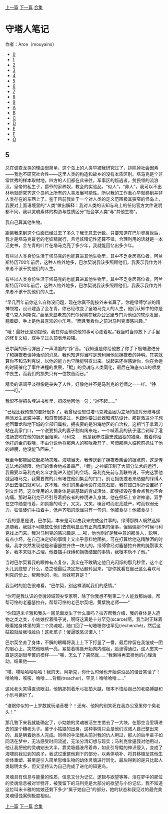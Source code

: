 [上一篇](./守塔人笔记04.md)  [下一篇](./守塔人笔记06.md)  [合集](../同人目录.md)

# 守塔人笔记

作者：Arce（mouyains）

* [0](./守塔人笔记00.md)
* [1](./守塔人笔记01.md)
* [2](./守塔人笔记02.md)
* [3](./守塔人笔记03.md)
* [4](./守塔人笔记04.md)
* [5](./守塔人笔记05.md)
* [6](./守塔人笔记06.md)
* [7](./守塔人笔记07.md)
* [8](./守塔人笔记08.md)
* [9](./守塔人笔记09.md)
* [A](./守塔人笔记10.md)
* [B](./守塔人笔记11.md)
* [C](./守塔人笔记12.md)
* [D](./守塔人笔记13.md)
* [E](./守塔人笔记14.md)
* [F](./守塔人笔记15.md)
* [Ω](./守塔人笔记16.md)
## 5
总在调查龙类的理由很简单。这个岛上的人类早被我研究过了，排除掉社会因素——我也不研究社会性——这里人类的构造和故乡的没有本质区别。塔马克是个非常优秀的样本取材地，四方的人们都在此来往，军事区的叛逃者，贫民领的流浪汉，皇帝的私生子，爵爷的家养奴，教会的实验品，“似人”，“非人”，我可以不出林地就研究齐这个岛屿上所有的人类发展可能性。所以我的工作重心早就移到并非人类存在的东西上了。鉴于目前我处于一个对人类的定义范围极其狭窄的怪岛上，我要对上面语境里的“人类”做出解释：我对人类的认知与岛上的任何官方文件说明都不同，我以灵魂素体的构造与性质区分“社会学人类”与“其他生物”。

我自己算其他生物。

距离我来到这个位面已经过去了多久？我无意去计数。只要知道在巴尔契离世后，我才是塔马克最老的老妖精就行，且老妖精记性还算不错，合理利用的话就是一本活史书，金冬青的叶片在塔马克亮了多少年，我就能回忆出多少年。

有些以人类身份生活于塔马克的也能算进其他生物里，其中不乏身居高位者。阿兰斯特历700年前后，这种人格外地多，巴尔契说我该多照顾他们，我表示我作为外来者不该干扰他们的人生。

有些以人类身份生活于塔马克的也能算进其他生物里，其中不乏身居高位者。阿兰斯特历700年前后，这种人格外地多，巴尔契说我该多照顾他们，我表示我作为外来者不该干扰他们的人生。

“早几百年前你这么自称没问题，现在你真不能按外来者算了。你是绿缚学派的精神领袖，设计建造了金冬青，你已经改变了全塔马克人的人生，他们认知中的你是塔马克人阿斯克。”丝毫未显老态的巴尔契窝在我办公室里专门为他设的软沙发里，翘着脚，手上是他最喜欢的小乐弓。“而且我看你之前对马利克很感兴趣。”

“哦！最好还是别提他，我在你面前说他的事可心虚着呢。”我当时当即放下了手里的修复文稿，双手举过头顶表示投降。

巴尔契的乐弓弹出了一声清脆的“铮”音。“我知道是你给他放了你手下极端激进分子和拥夜者请神活动的消息，我也知道你当时是想利用他见拥夜者的神明。其实就算你不和马利克说，以他的能力也早晚能够查出来。说起来还得感谢你，你在合适的时间催化了事件进程的发展，「鲲」的灵魂与人类同化，最后在海底火山的喷发中丧生，而我们的损失只有一位牧首而已。”

精灵的语调平淡得像是丧失了人性，好像他并不是马利克的老师之一一样。“铮——叮。”

我恨不得把头埋进书堆里，闷闷地回他一句：“对不起……”

“已经比我预想的要好很多了。我曾经设想过塔马克城会因为立场的绝对分歧与这两派发生武装冲突，和自警团提过，也跟你要过武器和城防设计。那群激进分子想抢回蕈龙和地下城的全部归属权，拥夜要的是沿海地区的自治权，这相当于拿着刀站在我家门口，一个说要抓我的妻子割肉烤来吃，一个喊着我的孩子适合剁碎了灌进肠衣晾在他的厨房里烟熏。马利克……他是我养过最忠诚凶狠的猎鹰，戴着你给他打的金爪铁喙，不由分说地将那两人的喉咙撕开了，可惜那两人临死前抓住了他的翅膀，他没能飞回来。”

我至今都能回忆起那场灾难。海啸当天，我传送到了拥夜者集会的据点前，这是传送法术的极限，他们的集会地戒备森严，「鲲」之神威压制了大部分法术的运行，我需要以马利克的名义才能进入他们的会场。马利克先前与我联络说，干完这票他就回塔马克，我需要做的只有堵住他们集会的门口，别让拥夜或者来结盟的绿缚人逃出去活口就可以。这不难，他们的集会地设在海底石窟，我在窟口附近设置好了刻文炸药，这次使用的人偶身体是最基础的育成活体，即使损毁在集会点我也不会肉痛。那时马利克已经引导着拥夜者的神明进入身体，他在祭坛上宣讲神谕，双手在空中随意甩着，如疯癫的戏子，又哭，又笑，嗓音时而宏亮威严，时而软弱无力，狂信徒们手拉着手，低声齐唱的歌谣只有一句词，他被食尽！他被食尽！

“我的意思是说，巴尔契，本来是可以由我来完成这件事的。绿缚那群人既然选择追随我，我就不可能放任他们去做明显没有正向成果的傻事，但偏偏那个时候马利克找上门来。我对马利克的感兴趣是……唉，他也刚好是我中意的那类人，聪明，有点小坏，在自己决定好的事情上又出乎意料地固执，可在打算给他送精酿酒的时候，我才突然发现他是和塞瑟拉齐住一块儿的。绿缚曾经对塞瑟拉齐做的腌臜事太多，我本来就不占理，他要插手绿缚和拥夜结盟的事情，我根本劝不了他。”

当时巴尔契看我的眼神有点复杂，我实在不敢确定他目光闪烁的那几秒里，这个老头儿到底想了什么，总之他最后决定把话题转回来，“那你就看在自己这么喜欢马利克的份上，帮帮他的，呃，师妹吧算是？”

我当时的脸色很难看，“巴尔契，别这样消耗我们的感情。”

“你可是我认识的灵魂领域顶尖专家啊，除了你我想不到第二个人能救那姑娘。帮帮可怜的老塞瑟拉齐，帮帮可怜的老巴尔契吧，黄檗院老师——”

“你知道米卡雅和我头一回见面发生了什么事吗？拉齐帮我介绍，我的身体是人造物之类之类，小姑娘捏着嗓子说，啊呀这真是十分罕见(scarce)啊，我当时正眯着眼看她身体里的第二个灵魂呢，随口回了一句嗯嗯你也罕见(recherché)，然后这姑娘就给我甩脸色！这死孩子！傻逼敏感汉诺人！”

巴尔契坐直了身体，不解的眼睛将我上上下下打量了一番，最后停留在我皱成一团的眉心上，突然他眼睛一亮，紧接着嘴唇开始向内缩起，脸涨得通红，这人憋笑一直是这副很辛苦的模样——“喂，怎么了？突然就……”我懒得再去猜他的心理活动，结果他——

“噗、噗哈哈哈哈哈！我的天，阿斯克，你什么时候也开始讲没品的谐音笑话了！哈哈哈、咳咳，哈哈……背叛(treacher)，罕见！哈哈哈哈……”

这死老头笑得直流眼泪，他搁那抓着乐弓狂拍大腿，根本不怕给自己的老胳膊腿和小乐弓撅折了。

“谁跟你似的一上岁数就玩谐音梗？！还有、他妈的别笑死在我办公室里你个臭老头！”

那几瞥下来我就能确定了，小姑娘的灵魂被活生生凿去了一大块，在那空当里填进去的是个糟老头子。鉴于小姑娘的出身，这种事情只会是他们汉诺人自己整出来的，且是瞒着她本人完成。同样的手法我从前对我的仇人用过，那人的后半辈子如同活在梦中，无法感受时间流逝，无法分清幻想与现实；马利克曾逼我对他用过，他让我把他的灵魂剜去大半，靠灵吸髓液吊着命，如此引导鲲的神识侵入，变成了海啸前我见到的疯子。我试过重整他剩下的部分，以素体填补、将其移植至其他生命体重塑、甚至是引入简单思维生物的幼体灵魂进行同化，最后得到的是只比起人类聪明太多，但又坚持认为自己完成了进化的知更鸟。

灵魂具有信息与能量的性质，信息又分为记忆、逻辑与欲望等等，活在梦中的那位的灵魂信息被对半劈开，被我留下的马利克是大部分的欲望与小份记忆，我不知道这位叫米卡雅的姑娘还剩下多少“属于她自己”的部分，她的状态和我见过的最完美灵魂侵蚀案例极度相似。



[上一篇](./守塔人笔记04.md)  [下一篇](./守塔人笔记06.md)  [合集](../同人目录.md)
